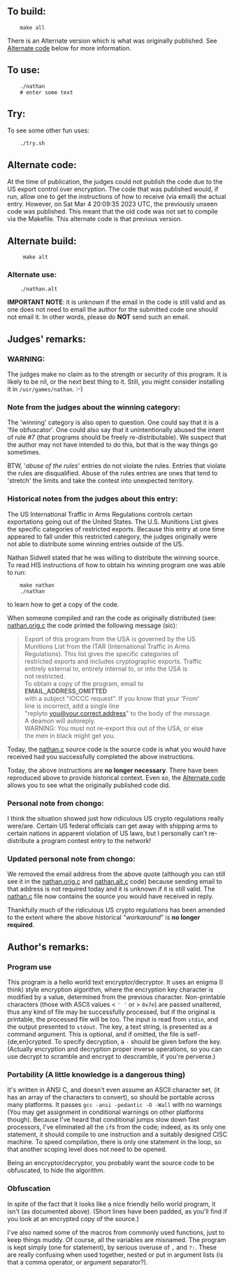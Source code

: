 ## To build:

``` <!---sh-->
    make all
```

There is an Alternate version which is what was originally published. See
[Alternate code](#alternate-code) below for more information.


## To use:

``` <!---sh-->
    ./nathan
    # enter some text
```


## Try:

To see some other fun uses:

``` <!---sh-->
    ./try.sh
```


## Alternate code:

At the time of publication, the judges could not publish the code due to the
US export control over encryption. The code that was published would, if run,
allow one to get the instructions of how to receive (via email) the actual
entry. However, on Sat Mar 4 20:09:35 2023 UTC, the previously unseen code was
published. This meant that the old code was not set to compile via the Makefile.
This alternate code is that previous version.


## Alternate build:

``` <!---sh-->
     make alt
```


### Alternate use:

``` <!---sh-->
    ./nathan.alt
```

**IMPORTANT NOTE**: it is unknown if the email in the code is still valid and as
one does not need to email the author for the submitted code one should not
email it. In other words, please do **NOT** send such an email.


## Judges' remarks:

### WARNING:

The judges make no claim as to the strength or security
of this program.  It is likely to be nil, or the next
best thing to it.  Still, you might consider installing
it in `/usr/games/nathan`.  :-)


### Note from the judges about the winning category:

The 'winning' category is also open to question.  One could say
that it is a 'file obfuscator'.  One could also say that it
unintentionally abused the intent of rule #7 (that programs
should be freely re-distributable).  We suspect that the author
may not have intended to do this, but that is the way things go
sometimes.

BTW, '_abuse of the rules_' entries do not violate the rules.
Entries that violate the rules are disqualified.  Abuse of the
rules entries are ones that tend to 'stretch' the limits and
take the contest into unexpected territory.


### Historical notes from the judges about this entry:

The US International Traffic in Arms Regulations controls certain exportations
going out of the United States.  The U.S.  Munitions List gives the specific
categories of restricted exports.  Because this entry at one time appeared to
fall under this restricted category, the judges originally were not able to
distribute some winning entries outside of the US.

Nathan Sidwell stated that he was willing to distribute the winning source.  To
read HIS instructions of how to obtain his winning program one was able to run:

``` <!---sh-->
    make nathan
    ./nathan
```

to learn how to get a copy of the code.

When someone compiled and ran the code as originally distributed (see:
[nathan.orig.c](%%REPO_URL%%/1992/nathan/nathan.orig.c) the code printed
the following message (sic):

> Export of this program from the USA is governed by the US<br>
> Munitions List from the ITAR (International Traffic in Arms<br>
> Regulations). This list gives the specific categories of<br>
> restricted exports and includes cryptographic exports. Traffic<br>
> entirely external to, entirely internal to, or into the USA is<br>
> not restricted.<br>
> To obtain a copy of the program, email to __EMAIL_ADDRESS_OMITTED__<br>
> with a subject "IOCCC request". If you know that your 'From'<br>
> line is incorrect, add a single line<br>
> "replyto you@your.correct.address" to the body of the message.<br>
> A deamon will autoreply.<br>
> WARNING: You must not re-export this out of the USA, or else<br>
> the men in black might get you.

Today, the [nathan.c](%%REPO_URL%%/1992/nathan/nathan.c) source code
is the source code is what you would have received had you
successfully completed the above instructions.

Today, the above instructions are **no longer necessary**.
There have been reproduced above to provide historical context. Even so, the
[Alternate code](#alternate-code) allows you to see what the originally
published code did.


### Personal note from chongo:

I think the situation showed just how ridiculous US crypto regulations really
were/are.  Certain US federal officials can get away with shipping arms to
certain nations in apparent violation of US laws, but I personally can't
re-distribute a program contest entry to the network!


### Updated personal note from chongo:

We removed the email address from the above quote (although you can still see it
in the [nathan.orig.c](%%REPO_URL%%/1992/nathan/nathan.orig.c) and
[nathan.alt.c](%%REPO_URL%%/1992/nathan/nathan.alt.c) code) because sending
email to that address is not required today and it is unknown if it is still
valid.  The [nathan.c](%%REPO_URL%%/1992/nathan/nathan.c) file now contains the
source you would have received in reply.

Thankfully much of the ridiculous US crypto regulations has been
amended to the extent where the above historical "_workaround_" is
**no longer required**.


## Author's remarks:

### Program use

This program is a hello world text encryptor/decryptor. It uses an
enigma (I think) style encryption algorithm, where the encryption
key character is modified by a value, determined from the previous
character.  Non-printable characters (those with ASCII values < `' '`
or > `0x7e`) are passed unaltered, thus any kind of file may be
successfully processed, but if the original is printable, the
processed file will be too. The input is read from `stdin`, and the
output presented to `stdout`. The key, a text string, is presented as
a command argument. This is optional, and if omitted, the file is
self-{de,en}crypted. To specify decryption, a `-` should be given
before the key. (Actually encryption and decryption proper inverse
operations, so you can use decrypt to scramble and encrypt to
descramble, if you're perverse.)

### Portability (A little knowledge is a dangerous thing)

It's written in ANSI C, and doesn't even assume an ASCII character
set, (it has an array of the characters to convert), so should be
portable across many platforms. It passes `gcc -ansi -pedantic -O
-Wall` with no warnings (You may get assignment in conditional
warnings on other platforms though).  Because I've heard that
conditional jumps slow down fast processors, I've eliminated all
the `if`s from the code; indeed, as its only one statement, it should
compile to one instruction and a suitably designed CISC machine. To
speed compilation, there is only one statement in the loop, so that
another scoping level does not need to be opened.

Being an encryptor/decryptor, you probably want the source code to
be obfuscated, to hide the algorithm.

### Obfuscation

In spite of the fact that it looks like a nice friendly hello world
program, it isn't (as documented above). (Short lines have been padded,
as you'll find if you look at an encrypted copy of the source.)

I've also named some of the macros from commonly used functions, just to keep
things muddy. Of course, all the variables are misnamed. The program is kept
simply (one for statement), by serious overuse of `,` and `?:`. These are really
confusing when used together, nested or put in argument lists (is that a comma
operator, or argument separator?).


<!--

    Copyright © 1984-2024 by Landon Curt Noll. All Rights Reserved.

    You are free to share and adapt this file under the terms of this license:

        Creative Commons Attribution-ShareAlike 4.0 International (CC BY-SA 4.0)

    For more information, see:

        https://creativecommons.org/licenses/by-sa/4.0/

-->
